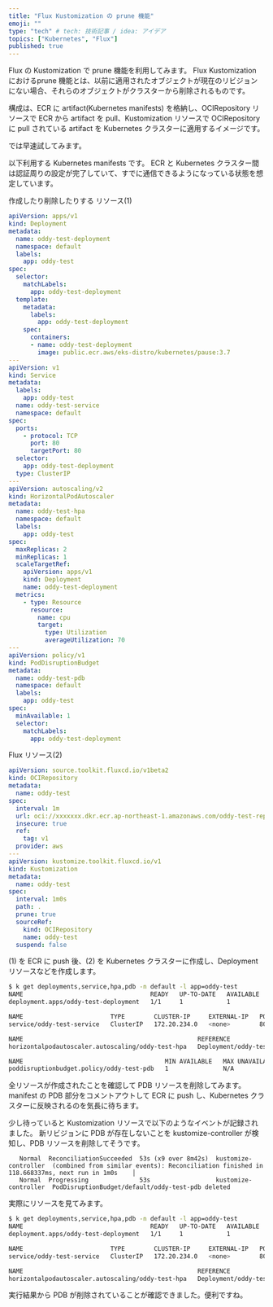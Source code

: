 ```yaml
---
title: "Flux Kustomization の prune 機能"
emoji: ""
type: "tech" # tech: 技術記事 / idea: アイデア
topics: ["Kubernetes", "Flux"]
published: true
---
```


Flux の Kustomization で prune 機能を利用してみます。
Flux Kustomization におけるprune 機能とは、以前に適用されたオブジェクトが現在のリビジョンにない場合、それらのオブジェクトがクラスターから削除されるものです。

構成は、ECR に artifact(Kubernetes manifests) を格納し、OCIRepository リソースで ECR から artifact を pull、Kustomization リソースで OCIRepository に pull されている artifact を Kubernetes クラスターに適用するイメージです。

では早速試してみます。

以下利用する Kubernetes manifests です。
ECR と Kubernetes クラスター間は認証周りの設定が完了していて、すでに通信できるようになっている状態を想定しています。

作成したり削除したりする リソース(1)

```yaml
apiVersion: apps/v1
kind: Deployment
metadata:
  name: oddy-test-deployment
  namespace: default
  labels:
    app: oddy-test
spec:
  selector:
    matchLabels:
      app: oddy-test-deployment
  template:
    metadata:
      labels:
        app: oddy-test-deployment
    spec:
      containers:
      - name: oddy-test-deployment
        image: public.ecr.aws/eks-distro/kubernetes/pause:3.7
---
apiVersion: v1
kind: Service
metadata:
  labels:
    app: oddy-test
  name: oddy-test-service
  namespace: default
spec:
  ports:
    - protocol: TCP
      port: 80
      targetPort: 80
  selector:
    app: oddy-test-deployment
  type: ClusterIP
---
apiVersion: autoscaling/v2
kind: HorizontalPodAutoscaler
metadata:
  name: oddy-test-hpa
  namespace: default
  labels:
    app: oddy-test
spec:
  maxReplicas: 2
  minReplicas: 1
  scaleTargetRef:
    apiVersion: apps/v1
    kind: Deployment
    name: oddy-test-deployment
  metrics:
    - type: Resource
      resource:
        name: cpu
        target:
          type: Utilization
          averageUtilization: 70
---
apiVersion: policy/v1
kind: PodDisruptionBudget
metadata:
  name: oddy-test-pdb
  namespace: default
  labels:
    app: oddy-test
spec:
  minAvailable: 1
  selector:
    matchLabels:
      app: oddy-test-deployment
```

Flux リソース(2)

```yaml
apiVersion: source.toolkit.fluxcd.io/v1beta2
kind: OCIRepository
metadata:
  name: oddy-test
spec:
  interval: 1m
  url: oci://xxxxxxx.dkr.ecr.ap-northeast-1.amazonaws.com/oddy-test-repository
  insecure: true
  ref:
    tag: v1
  provider: aws
---
apiVersion: kustomize.toolkit.fluxcd.io/v1
kind: Kustomization
metadata:
  name: oddy-test
spec:
  interval: 1m0s
  path: .
  prune: true
  sourceRef:
    kind: OCIRepository
    name: oddy-test
  suspend: false
```

(1) を ECR に push 後、(2) を Kubernetes クラスターに作成し、Deployment リソースなどを作成します。

```bash
$ k get deployments,service,hpa,pdb -n default -l app=oddy-test
NAME                                   READY   UP-TO-DATE   AVAILABLE   AGE
deployment.apps/oddy-test-deployment   1/1     1            1           6m41s

NAME                        TYPE        CLUSTER-IP     EXTERNAL-IP   PORT(S)   AGE
service/oddy-test-service   ClusterIP   172.20.234.0   <none>        80/TCP    6m41s

NAME                                                REFERENCE                         TARGETS         MINPODS   MAXPODS   REPLICAS   AGE
horizontalpodautoscaler.autoscaling/oddy-test-hpa   Deployment/oddy-test-deployment   <unknown>/70%   1         2         1          6m41s

NAME                                       MIN AVAILABLE   MAX UNAVAILABLE   ALLOWED DISRUPTIONS   AGE
poddisruptionbudget.policy/oddy-test-pdb   1               N/A               0                     6m41s
```

全リソースが作成されたことを確認して PDB リソースを削除してみます。
manifest の PDB 部分をコメントアウトして ECR に push し、Kubernetes クラスターに反映されるのを気長に待ちます。

少し待っていると Kustomization リソースで以下のようなイベントが記録されました。
新リビジョンに PDB が存在しないことを kustomize-controller が検知し、PDB リソースを削除してそうです。

```text
   Normal  ReconciliationSucceeded  53s (x9 over 8m42s)  kustomize-controller  (combined from similar events): Reconciliation finished in 118.668337ms, next run in 1m0s    │
   Normal  Progressing              53s                  kustomize-controller  PodDisruptionBudget/default/oddy-test-pdb deleted
```

実際にリソースを見てみます。

```bash
$ k get deployments,service,hpa,pdb -n default -l app=oddy-test
NAME                                   READY   UP-TO-DATE   AVAILABLE   AGE
deployment.apps/oddy-test-deployment   1/1     1            1           16m

NAME                        TYPE        CLUSTER-IP     EXTERNAL-IP   PORT(S)   AGE
service/oddy-test-service   ClusterIP   172.20.234.0   <none>        80/TCP    16m

NAME                                                REFERENCE                         TARGETS         MINPODS   MAXPODS   REPLICAS   AGE
horizontalpodautoscaler.autoscaling/oddy-test-hpa   Deployment/oddy-test-deployment   <unknown>/70%   1         2         1          16m
```

実行結果から PDB が削除されていることが確認できました。便利ですね。

